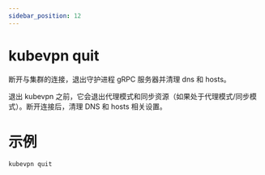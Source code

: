 ```yaml
---
sidebar_position: 12
---
```


# kubevpn quit

断开与集群的连接，退出守护进程 gRPC 服务器并清理 dns 和 hosts。

退出 kubevpn 之前，它会退出代理模式和同步资源（如果处于代理模式/同步模式）。断开连接后，清理 DNS 和 hosts 相关设置。

# 示例

```bash
kubevpn quit
```